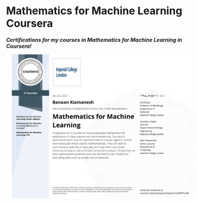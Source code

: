# Mathematics for Machine Learning Coursera

***Certifications for my courses in Mathematics for Machine Learning in Coursera!***

![](images/Certif.jpg)
